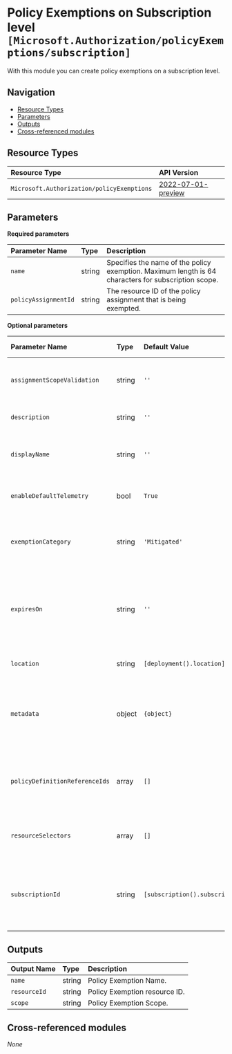 # Policy Exemptions on Subscription level `[Microsoft.Authorization/policyExemptions/subscription]`

With this module you can create policy exemptions on a subscription level.

## Navigation

- [Resource Types](#Resource-Types)
- [Parameters](#Parameters)
- [Outputs](#Outputs)
- [Cross-referenced modules](#Cross-referenced-modules)

## Resource Types

| Resource Type | API Version |
| :-- | :-- |
| `Microsoft.Authorization/policyExemptions` | [2022-07-01-preview](https://docs.microsoft.com/en-us/azure/templates/Microsoft.Authorization/2022-07-01-preview/policyExemptions) |

## Parameters

**Required parameters**

| Parameter Name | Type | Description |
| :-- | :-- | :-- |
| `name` | string | Specifies the name of the policy exemption. Maximum length is 64 characters for subscription scope. |
| `policyAssignmentId` | string | The resource ID of the policy assignment that is being exempted. |

**Optional parameters**

| Parameter Name | Type | Default Value | Allowed Values | Description |
| :-- | :-- | :-- | :-- | :-- |
| `assignmentScopeValidation` | string | `''` | `['', Default, DoNotValidate]` | The option whether validate the exemption is at or under the assignment scope. |
| `description` | string | `''` |  | The description of the policy exemption. |
| `displayName` | string | `''` |  | The display name of the policy exemption. Maximum length is 128 characters. |
| `enableDefaultTelemetry` | bool | `True` |  | Enable telemetry via a Globally Unique Identifier (GUID). |
| `exemptionCategory` | string | `'Mitigated'` | `[Mitigated, Waiver]` | The policy exemption category. Possible values are Waiver and Mitigated. Default is Mitigated. |
| `expiresOn` | string | `''` |  | The expiration date and time (in UTC ISO 8601 format yyyy-MM-ddTHH:mm:ssZ) of the policy exemption. e.g. 2021-10-02T03:57:00.000Z. |
| `location` | string | `[deployment().location]` |  | Location deployment metadata. |
| `metadata` | object | `{object}` |  | The policy exemption metadata. Metadata is an open ended object and is typically a collection of key-value pairs. |
| `policyDefinitionReferenceIds` | array | `[]` |  | The policy definition reference ID list when the associated policy assignment is an assignment of a policy set definition. |
| `resourceSelectors` | array | `[]` |  | The resource selector list to filter policies by resource properties. |
| `subscriptionId` | string | `[subscription().subscriptionId]` |  | The subscription ID of the subscription to be exempted from the policy assignment. If not provided, will use the current scope for deployment. |


## Outputs

| Output Name | Type | Description |
| :-- | :-- | :-- |
| `name` | string | Policy Exemption Name. |
| `resourceId` | string | Policy Exemption resource ID. |
| `scope` | string | Policy Exemption Scope. |

## Cross-referenced modules

_None_
